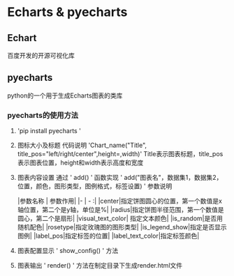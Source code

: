 # Echarts &  pyecharts
## Echart
百度开发的开源可视化库
## pyecharts
python的一个用于生成Echarts图表的类库
### pyecharts的使用方法
1. 'pip install pyecharts '
2. 图标大小及标题
    代码说明 'Chart_name("Title", title_pos="left/right/center",height=,width)'
    Title表示图表标题，title_pos表示图表位置，height和width表示高度和宽度
3. 图表内容设置
    通过 ' add() ' 函数实现
    ' add("图表名"，数据集1，数据集2，位置，颜色，图形类型，图例格式，标签设置) '
    参数说明
    
    |参数名称 |  参数作用|
    |- | - :|
    |center|指定饼图圆心的位置，第一个数值是x轴位置，第二个是y轴，单位是%|
    |radius|指定饼图半径范围，第一个数值是圆心，第二个是扇形|
    |visual_text_color| 指定文本颜色|
    |is_random|是否用随机配色|
    |rosetype|指定玫瑰图的图形类型|
    |is_legend_show|指定是否显示图例|
    |label_pos|指定标签的位置|
    |label_text_color|指定标签颜色|
    
4. 图表配置显示
    ' show_config() ' 方法
5. 图表输出
    ' render() ' 方法在制定目录下生成render.html文件
